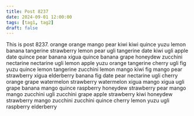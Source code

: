 ```yaml
---
title: Post 8237
date: 2024-09-01 12:00:00
tags: [tag1, tag2]
draft: false
---
```

This is post 8237.
orange
orange
mango
pear
kiwi
kiwi
quince
yuzu
lemon
banana
tangerine
strawberry
lemon
pear
ugli
tangerine
date
kiwi
ugli
apple
date
quince
pear
banana
xigua
quince
banana
grape
honeydew
zucchini
nectarine
nectarine
ugli
lemon
apple
yuzu
orange
tangerine
cherry
ugli
fig
yuzu
quince
lemon
tangerine
zucchini
lemon
mango
kiwi
fig
mango
pear
strawberry
xigua
elderberry
banana
fig
date
pear
nectarine
ugli
cherry
orange
grape
watermelon
strawberry
watermelon
xigua
mango
xigua
ugli
grape
banana
mango
quince
raspberry
honeydew
strawberry
pear
mango
mango
zucchini
ugli
zucchini
grape
apple
strawberry
kiwi
honeydew
strawberry
mango
zucchini
zucchini
quince
cherry
lemon
yuzu
ugli
raspberry
elderberry
